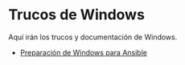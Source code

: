 # Trucos de Windows

Aquí irán los trucos y documentación de Windows.

- [Preparación de Windows para Ansible](preparacion_para_Ansible.md)
